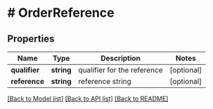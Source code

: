 # # OrderReference

## Properties

Name | Type | Description | Notes
------------ | ------------- | ------------- | -------------
**qualifier** | **string** | qualifier for the reference | [optional]
**reference** | **string** | reference string | [optional]

[[Back to Model list]](../../README.md#models) [[Back to API list]](../../README.md#endpoints) [[Back to README]](../../README.md)
